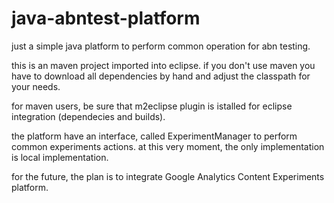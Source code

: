 java-abntest-platform
=====================

just a simple java platform to perform common operation for abn testing.

this is an maven project imported into eclipse. if you don't use maven you have to download all dependencies by hand and adjust the classpath for your needs.

for maven users, be sure that m2eclipse plugin is istalled for eclipse integration (dependecies and builds).

the platform have an interface, called ExperimentManager to perform common experiments actions. at this very moment, the only implementation is local implementation.

for the future, the plan is to integrate Google Analytics Content Experiments platform. 
